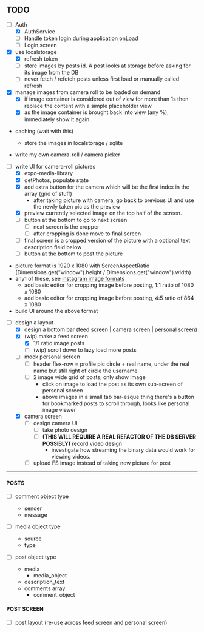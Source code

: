 ## TODO

- [ ] Auth
    - [x] AuthService
    - [ ] Handle token login during application onLoad
    - [ ] Login screen

- [x] use localstorage
    - [x] refresh token
    - [ ] store images by posts id. A post looks at storage before asking for its image from the DB
    - [ ] never fetch / refetch posts unless first load or manually called refresh

- [x] manage images from camera roll to be loaded on demand
    - [x] if image container is considered out of view for more than 1s then replace the content with a simple placeholder view
    - [x] as the image container is brought back into view (any %), immediately show it again.

- caching (wait with this)
    - store the images in localstorage / sqlite

- write my own camera-roll / camera picker
 - [ ] write UI for camera-roll pictures
    - [x] expo-media-library
    - [x] getPhotos, populate state
    - [x] add extra button for the camera which will be the first index in the array (grid of stuff)
        - after taking picture with camera, go back to previous UI and use the newly taken pic as the preview
    - [x] preview currently selected image on the top half of the screen.
    - [ ] button at the bottom to go to next screen
        - [ ] next screen is the cropper
        - [ ] after cropping is done move to final screen
    - [ ] final screen is a cropped version of the picture with a optional text description field below
    - [ ] button at the bottom to post the picture

- picture format is 1920 x 1080 with ScreenAspectRatio (Dimensions.get("window").height / Dimensions.get("window").width)
- any1 of these, see [instagram image formats](https://influencermarketinghub.com/instagram-image-sizes/)
    - add basic editor for cropping image before posting, 1:1 ratio of 1080 x 1080
    - add basic editor for cropping image before posting, 4:5 ratio of 864 x 1080
- build UI around the above format

- [ ] design a layout
    - [x] design a bottom bar (feed screen | camera screen | personal screen)
    - [x] (wip) make a feed screen
        - [x] 1/1 ratio image posts
        - [ ] (wip) scroll down to lazy load more posts
    - [ ] mock personal screen
        - [ ] header flex-row = profile pic circle + real name, under the real name but still right of circle the username
        - [ ] 2 image wide grid of posts, only show image
            - click on image to load the post as its own sub-screen of personal screen
            - above images in a small tab bar-esque thing there's a button for bookmarked posts to scroll through, looks like personal image viewer
    - [x] camera screen
        - [ ] design camera UI
            - [ ] take photo design
            - [ ] __(THIS WILL REQUIRE A REAL REFACTOR OF THE DB SERVER POSSIBLY)__ record video design
                - investigate how streaming the binary data would work for viewing videos.
        - [ ] upload FS image instead of taking new picture for post

---

#### POSTS

- [ ] comment object type
    - sender
    - message

- [ ] media object type
    - source
    - type

- [ ] post object type
    - media
        - media_object
    - description_text
    - comments array
        - comment_object

#### POST SCREEN

- [ ] post layout (re-use across feed screen and personal screen)
